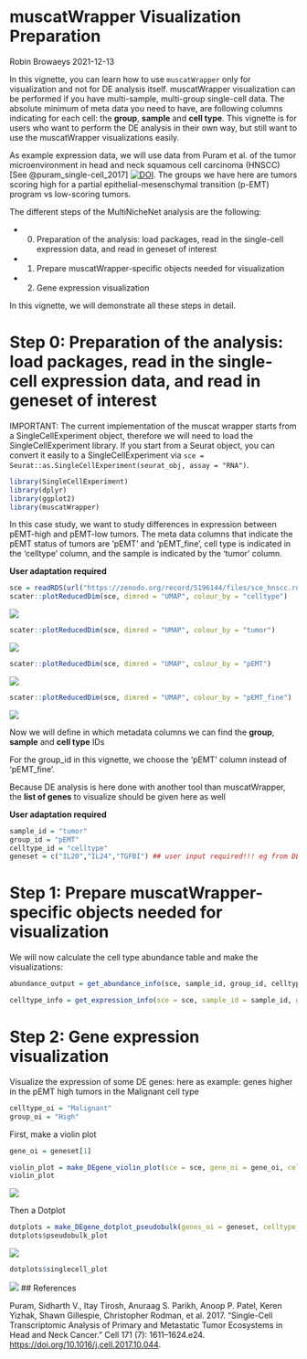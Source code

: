 muscatWrapper Visualization Preparation
================
Robin Browaeys
2021-12-13

<!-- github markdown built using 
rmarkdown::render("vignettes/visualization_preparation.Rmd", output_format = "github_document")
-->

In this vignette, you can learn how to use `muscatWrapper` only for
visualization and not for DE analysis itself. muscatWrapper
visualization can be performed if you have multi-sample, multi-group
single-cell data. The absolute minimum of meta data you need to have,
are following columns indicating for each cell: the **group**,
**sample** and **cell type**. This vignette is for users who want to
perform the DE analysis in their own way, but still want to use the
muscatWrapper visualizations easily.

As example expression data, we will use data from Puram et al. of the
tumor microenvironment in head and neck squamous cell carcinoma (HNSCC)
\[See @puram\_single-cell\_2017\]
[![DOI](https://zenodo.org/badge/DOI/10.5281/zenodo.5196144.svg)](https://doi.org/10.5281/zenodo.5196144).
The groups we have here are tumors scoring high for a partial
epithelial-mesenschymal transition (p-EMT) program vs low-scoring
tumors.

The different steps of the MultiNicheNet analysis are the following:

-   0.  Preparation of the analysis: load packages, read in the
        single-cell expression data, and read in geneset of interest

-   1.  Prepare muscatWrapper-specific objects needed for visualization

-   2.  Gene expression visualization

In this vignette, we will demonstrate all these steps in detail.

# Step 0: Preparation of the analysis: load packages, read in the single-cell expression data, and read in geneset of interest

IMPORTANT: The current implementation of the muscat wrapper starts from
a SingleCellExperiment object, therefore we will need to load the
SingleCellExperiment library. If you start from a Seurat object, you can
convert it easily to a SingleCellExperiment via
`sce = Seurat::as.SingleCellExperiment(seurat_obj, assay = "RNA")`.

``` r
library(SingleCellExperiment)
library(dplyr)
library(ggplot2)
library(muscatWrapper)
```

In this case study, we want to study differences in expression between
pEMT-high and pEMT-low tumors. The meta data columns that indicate the
pEMT status of tumors are ‘pEMT’ and ‘pEMT\_fine’, cell type is
indicated in the ‘celltype’ column, and the sample is indicated by the
‘tumor’ column.

**User adaptation required**

``` r
sce = readRDS(url("https://zenodo.org/record/5196144/files/sce_hnscc.rds"))
scater::plotReducedDim(sce, dimred = "UMAP", colour_by = "celltype")
```

![](visualization_preparation_files/figure-gfm/unnamed-chunk-2-1.png)<!-- -->

``` r
scater::plotReducedDim(sce, dimred = "UMAP", colour_by = "tumor")
```

![](visualization_preparation_files/figure-gfm/unnamed-chunk-2-2.png)<!-- -->

``` r
scater::plotReducedDim(sce, dimred = "UMAP", colour_by = "pEMT")
```

![](visualization_preparation_files/figure-gfm/unnamed-chunk-2-3.png)<!-- -->

``` r
scater::plotReducedDim(sce, dimred = "UMAP", colour_by = "pEMT_fine")
```

![](visualization_preparation_files/figure-gfm/unnamed-chunk-2-4.png)<!-- -->

Now we will define in which metadata columns we can find the **group**,
**sample** and **cell type** IDs

For the group\_id in this vignette, we choose the ‘pEMT’ column instead
of ‘pEMT\_fine’.

Because DE analysis is here done with another tool than muscatWrapper,
the **list of genes** to visualize should be given here as well

**User adaptation required**

``` r
sample_id = "tumor"
group_id = "pEMT"
celltype_id = "celltype"
geneset = c("IL20","IL24","TGFBI") ## user input required!!! eg from DE analysis with another tool
```

# Step 1: Prepare muscatWrapper-specific objects needed for visualization

We will now calculate the cell type abundance table and make the
visualizations:

``` r
abundance_output = get_abundance_info(sce, sample_id, group_id, celltype_id, min_cells = 10, covariates = NA)
```

``` r
celltype_info = get_expression_info(sce = sce, sample_id = sample_id, group_id = group_id, celltype_id = celltype_id, covariates = NA)
```

# Step 2: Gene expression visualization

Visualize the expression of some DE genes: here as example: genes higher
in the pEMT high tumors in the Malignant cell type

``` r
celltype_oi = "Malignant"
group_oi = "High"
```

First, make a violin plot

``` r
gene_oi = geneset[1]

violin_plot = make_DEgene_violin_plot(sce = sce, gene_oi = gene_oi, celltype_oi = celltype_oi, group_id = group_id, sample_id = sample_id, celltype_id = celltype_id)
violin_plot
```

![](visualization_preparation_files/figure-gfm/unnamed-chunk-7-1.png)<!-- -->

Then a Dotplot

``` r
dotplots = make_DEgene_dotplot_pseudobulk(genes_oi = geneset, celltype_info = celltype_info, abundance_data = abundance_output$abundance_data, celltype_oi = celltype_oi)
dotplots$pseudobulk_plot 
```

![](visualization_preparation_files/figure-gfm/unnamed-chunk-8-1.png)<!-- -->

``` r
dotplots$singlecell_plot
```

![](visualization_preparation_files/figure-gfm/unnamed-chunk-8-2.png)<!-- -->
\#\# References

Puram, Sidharth V., Itay Tirosh, Anuraag S. Parikh, Anoop P. Patel,
Keren Yizhak, Shawn Gillespie, Christopher Rodman, et al. 2017.
“Single-Cell Transcriptomic Analysis of Primary and Metastatic Tumor
Ecosystems in Head and Neck Cancer.” Cell 171 (7): 1611–1624.e24.
<https://doi.org/10.1016/j.cell.2017.10.044>.
